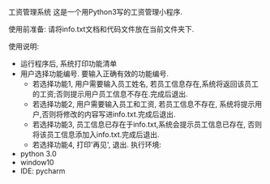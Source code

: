 工资管理系统
这是一个用Python3写的工资管理小程序.

使用前准备:
请将info.txt文档和代码文件放在当前文件夹下.

使用说明:
- 运行程序后, 系统打印功能清单
- 用户选择功能编号. 要输入正确有效的功能编号.
	- 若选择功能1, 用户需要输入员工姓名, 若员工信息存在,系统将返回该员工的工资;否则提示用户员工信息不存在.完成后退出.
	- 若选择功能2, 用户需要输入员工和工资, 若员工信息不存在, 系统将提示用户,否则将修改的内容写进info.txt.完成后退出.
	- 若选择功能3, 员工信息已存在于info.txt,系统会提示员工信息已存在, 否则将该员工信息添加入info.txt.完成后退出.
	- 若选择功能4, 打印'再见', 退出.
执行环境:
- python 3.0
- window10
- IDE: pycharm
